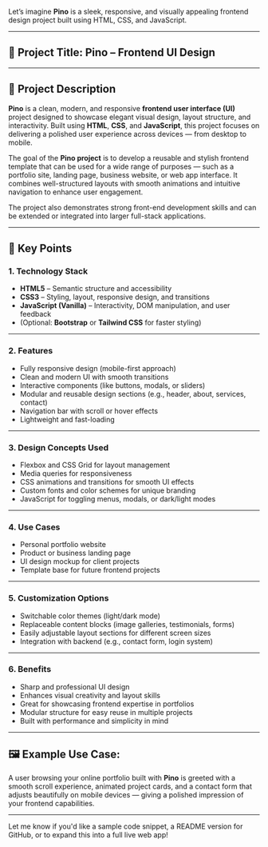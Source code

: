 Let’s imagine **Pino** is a sleek, responsive, and visually appealing frontend design project built using HTML, CSS, and JavaScript.

---

## 🎨 Project Title: **Pino – Frontend UI Design**

---

## 📄 **Project Description**

**Pino** is a clean, modern, and responsive **frontend user interface (UI)** project designed to showcase elegant visual design, layout structure, and interactivity. Built using **HTML**, **CSS**, and **JavaScript**, this project focuses on delivering a polished user experience across devices — from desktop to mobile.

The goal of the **Pino project** is to develop a reusable and stylish frontend template that can be used for a wide range of purposes — such as a portfolio site, landing page, business website, or web app interface. It combines well-structured layouts with smooth animations and intuitive navigation to enhance user engagement.

The project also demonstrates strong front-end development skills and can be extended or integrated into larger full-stack applications.

---

## 🔑 **Key Points**

### 1. **Technology Stack**
- **HTML5** – Semantic structure and accessibility
- **CSS3** – Styling, layout, responsive design, and transitions
- **JavaScript (Vanilla)** – Interactivity, DOM manipulation, and user feedback
- (Optional: **Bootstrap** or **Tailwind CSS** for faster styling)

---

### 2. **Features**
- Fully responsive design (mobile-first approach)
- Clean and modern UI with smooth transitions
- Interactive components (like buttons, modals, or sliders)
- Modular and reusable design sections (e.g., header, about, services, contact)
- Navigation bar with scroll or hover effects
- Lightweight and fast-loading

---

### 3. **Design Concepts Used**
- Flexbox and CSS Grid for layout management
- Media queries for responsiveness
- CSS animations and transitions for smooth UI effects
- Custom fonts and color schemes for unique branding
- JavaScript for toggling menus, modals, or dark/light modes

---

### 4. **Use Cases**
- Personal portfolio website
- Product or business landing page
- UI design mockup for client projects
- Template base for future frontend projects

---

### 5. **Customization Options**
- Switchable color themes (light/dark mode)
- Replaceable content blocks (image galleries, testimonials, forms)
- Easily adjustable layout sections for different screen sizes
- Integration with backend (e.g., contact form, login system)

---

### 6. **Benefits**
- Sharp and professional UI design
- Enhances visual creativity and layout skills
- Great for showcasing frontend expertise in portfolios
- Modular structure for easy reuse in multiple projects
- Built with performance and simplicity in mind

---

## 🖼️ Example Use Case:

A user browsing your online portfolio built with **Pino** is greeted with a smooth scroll experience, animated project cards, and a contact form that adjusts beautifully on mobile devices — giving a polished impression of your frontend capabilities.

---

Let me know if you'd like a sample code snippet, a README version for GitHub, or to expand this into a full live web app!
